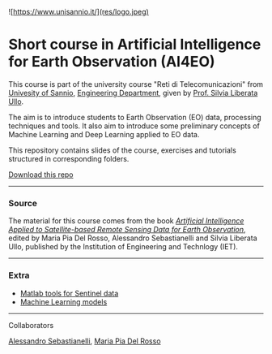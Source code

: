 ![https://www.unisannio.it/](res/logo.jpeg)

# Short course in Artificial Intelligence for Earth Observation (AI4EO)
This course is part of the university course "Reti di Telecomunicazioni" from [Univesity of Sannio](https://www.unisannio.it/), [Engineering Department](https://www.ding.unisannio.it/), given by [Prof. Silvia Liberata Ullo](https://www.unisannio.it/it/user/622/didattica).

The aim is to introduce students to Earth Observation (EO) data, processing techniques and tools. It also aim to introduce some preliminary concepts of Machine Learning and Deep Learning applied to EO data.

This repository contains slides of the course, exercises and tutorials structured in corresponding folders.

[Download this repo](https://github.com/Sebbyraft/AI4EO/archive/refs/heads/main.zip)

---
### Source
The material for this course comes from the book [*Artificial Intelligence Applied to Satellite-based Remote Sensing Data for Earth Observation*](https://shop.theiet.org/artificial-intelligence-applied-to-satellite-based-remote-sensing-data-for-earth-observation), edited by Maria Pia Del Rosso, Alessandro Sebastianelli and Silvia Liberata Ullo, published by the Institution of Engineering and Technlogy (IET).

---
### Extra
- [Matlab tools for Sentinel data](https://github.com/Sebbyraft/SentinelDataAnalysis)
- [Machine Learning models](https://github.com/Sebbyraft/MachineLearningModels)

---
Collaborators

[Alessandro Sebastianelli](linkedin.com/in/alessandro-sebastianelli-58545915b), [Maria Pia Del Rosso](linkedin.com/in/maria-pia-del-rosso-34377415b)